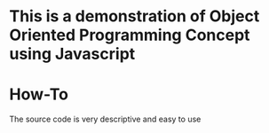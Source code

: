 # This is a demonstration of Object Oriented Programming Concept using Javascript

# How-To
The source code is very descriptive and easy to use